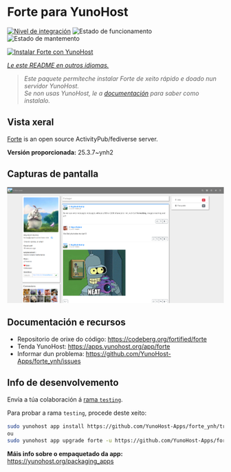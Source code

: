 <!--
NOTA: Este README foi creado automáticamente por <https://github.com/YunoHost/apps/tree/master/tools/readme_generator>
NON debe editarse manualmente.
-->

# Forte para YunoHost

[![Nivel de integración](https://apps.yunohost.org/badge/integration/forte)](https://ci-apps.yunohost.org/ci/apps/forte/)
![Estado de funcionamento](https://apps.yunohost.org/badge/state/forte)
![Estado de mantemento](https://apps.yunohost.org/badge/maintained/forte)

[![Instalar Forte con YunoHost](https://install-app.yunohost.org/install-with-yunohost.svg)](https://install-app.yunohost.org/?app=forte)

*[Le este README en outros idiomas.](./ALL_README.md)*

> *Este paquete permíteche instalar Forte de xeito rápido e doado nun servidor YunoHost.*  
> *Se non usas YunoHost, le a [documentación](https://yunohost.org/install) para saber como instalalo.*

## Vista xeral

[Forte](https://codeberg.org/fortified/forte/) is an open source ActivityPub/fediverse server.


**Versión proporcionada:** 25.3.7~ynh2

## Capturas de pantalla

![Captura de pantalla de Forte](./doc/screenshots/example.png)

## Documentación e recursos

- Repositorio de orixe do código: <https://codeberg.org/fortified/forte>
- Tenda YunoHost: <https://apps.yunohost.org/app/forte>
- Informar dun problema: <https://github.com/YunoHost-Apps/forte_ynh/issues>

## Info de desenvolvemento

Envía a túa colaboración á [rama `testing`](https://github.com/YunoHost-Apps/forte_ynh/tree/testing).

Para probar a rama `testing`, procede deste xeito:

```bash
sudo yunohost app install https://github.com/YunoHost-Apps/forte_ynh/tree/testing --debug
ou
sudo yunohost app upgrade forte -u https://github.com/YunoHost-Apps/forte_ynh/tree/testing --debug
```

**Máis info sobre o empaquetado da app:** <https://yunohost.org/packaging_apps>
